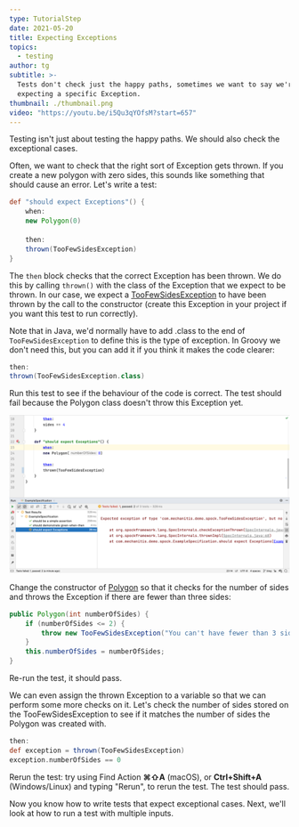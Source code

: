 ```yaml
---
type: TutorialStep
date: 2021-05-20
title: Expecting Exceptions
topics:
  - testing
author: tg
subtitle: >-
  Tests don't check just the happy paths, sometimes we want to say we're
  expecting a specific Exception.
thumbnail: ./thumbnail.png
video: "https://youtu.be/i5Qu3qYOfsM?start=657"
---
```


Testing isn't just about testing the happy paths. We should also check the exceptional cases.

Often, we want to check that the right sort of Exception gets thrown. If you create a new polygon with zero sides, this sounds like something that should cause an error. Let's write a test:

```groovy
def "should expect Exceptions"() {
    when:
    new Polygon(0)

    then:
    thrown(TooFewSidesException)
}
```

The `then` block checks that the correct Exception has been thrown. We do this by calling `thrown()` with the class of the Exception that we expect to be thrown. In our case, we expect a [TooFewSidesException](https://github.com/trishagee/spock-testing-demo/blob/main/src/main/java/com/mechanitis/demo/spock/TooFewSidesException.java) to have been thrown by the call to the constructor (create this Exception in your project if you want this test to run correctly).

Note that in Java, we'd normally have to add .class to the end of `TooFewSidesException` to define this is the type of exception. In Groovy we don't need this, but you can add it if you think it makes the code clearer:

```groovy
then:
thrown(TooFewSidesException.class)
```

Run this test to see if the behaviour of the code is correct. The test should fail because the Polygon class doesn't throw this Exception yet.

![](./14.png)

Change the constructor of [Polygon](https://github.com/trishagee/spock-testing-demo/blob/main/src/main/java/com/mechanitis/demo/spock/Polygon.java) so that it checks for the number of sides and throws the Exception if there are fewer than three sides:

```java
public Polygon(int numberOfSides) {
    if (numberOfSides <= 2) {
        throw new TooFewSidesException("You can't have fewer than 3 sides for a polygon", numberOfSides);
    }
    this.numberOfSides = numberOfSides;
}
```

Re-run the test, it should pass.

We can even assign the thrown Exception to a variable so that we can perform some more checks on it. Let's check the number of sides stored on the TooFewSidesException to see if it matches the number of sides the Polygon was created with.

```groovy
then:
def exception = thrown(TooFewSidesException)
exception.numberOfSides == 0
```

Rerun the test: try using Find Action **⌘⇧A** (macOS), or **Ctrl+Shift+A** (Windows/Linux) and typing "Rerun", to rerun the test. The test should pass.

Now you know how to write tests that expect exceptional cases. Next, we'll look at how to run a test with multiple inputs.
